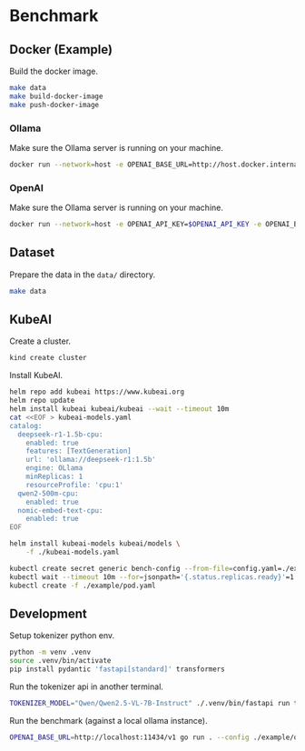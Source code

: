 # Benchmark

## Docker (Example)

Build the docker image.

```bash
make data
make build-docker-image
make push-docker-image
```

### Ollama

Make sure the Ollama server is running on your machine.

```bash
docker run --network=host -e OPENAI_BASE_URL=http://host.docker.internal:11434/v1 us-central1-docker.pkg.dev/substratus-dev/default/benchmark-multi-turn-chat-go --config ./example/ollama-config.json --threads ./data/tiny.json
```

### OpenAI

Make sure the Ollama server is running on your machine.

```bash
docker run --network=host -e OPENAI_API_KEY=$OPENAI_API_KEY -e OPENAI_BASE_URL=https://api.openai.com/v1 us-central1-docker.pkg.dev/substratus-dev/default/benchmark-multi-turn-chat-go --config ./example/openai-config.json --threads ./data/tiny.json
```

## Dataset

Prepare the data in the `data/` directory.

```bash
make data
```

## KubeAI

Create a cluster.

```bash
kind create cluster
```

Install KubeAI. 

```bash
helm repo add kubeai https://www.kubeai.org
helm repo update
helm install kubeai kubeai/kubeai --wait --timeout 10m
cat <<EOF > kubeai-models.yaml
catalog:
  deepseek-r1-1.5b-cpu:
    enabled: true
    features: [TextGeneration]
    url: 'ollama://deepseek-r1:1.5b'
    engine: OLlama
    minReplicas: 1
    resourceProfile: 'cpu:1'
  qwen2-500m-cpu:
    enabled: true
  nomic-embed-text-cpu:
    enabled: true
EOF

helm install kubeai-models kubeai/models \
    -f ./kubeai-models.yaml
```

```bash
kubectl create secret generic bench-config --from-file=config.yaml=./example/kubeai-config.json
kubectl wait --timeout 10m --for=jsonpath='{.status.replicas.ready}'=1 model/deepseek-r1-1.5b-cpu
kubectl create -f ./example/pod.yaml
```


## Development

Setup tokenizer python env.

```bash
python -m venv .venv
source .venv/bin/activate
pip install pydantic 'fastapi[standard]' transformers
```

Run the tokenizer api in another terminal.

```bash
TOKENIZER_MODEL="Qwen/Qwen2.5-VL-7B-Instruct" ./.venv/bin/fastapi run tokens.py --port 7000
```

Run the benchmark (against a local ollama instance).

```bash
OPENAI_BASE_URL=http://localhost:11434/v1 go run . --config ./example/ollama-config.json --threads ./data/tiny.json
```